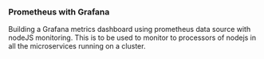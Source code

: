 ### Prometheus with Grafana
Building a Grafana metrics dashboard using prometheus data source with nodeJS monitoring.
This is to be used to monitor to processors of nodejs in all the microservices running on a cluster.
